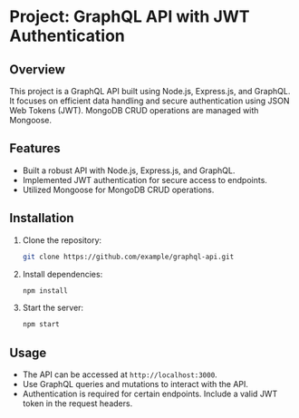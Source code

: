 # Project: GraphQL API with JWT Authentication

## Overview
This project is a GraphQL API built using Node.js, Express.js, and GraphQL. It focuses on efficient data handling and secure authentication using JSON Web Tokens (JWT). MongoDB CRUD operations are managed with Mongoose.

## Features
- Built a robust API with Node.js, Express.js, and GraphQL.
- Implemented JWT authentication for secure access to endpoints.
- Utilized Mongoose for MongoDB CRUD operations.

## Installation
1. Clone the repository:
   ```bash
   git clone https://github.com/example/graphql-api.git
   ```
2. Install dependencies:
   ```bash
   npm install
   ```
3. Start the server:
   ```bash
   npm start
   ```

## Usage
- The API can be accessed at `http://localhost:3000`.
- Use GraphQL queries and mutations to interact with the API.
- Authentication is required for certain endpoints. Include a valid JWT token in the request headers.      
